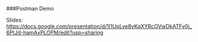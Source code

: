 
###Postman Demo

Slides:
https://docs.google.com/presentation/d/1I1UpLve8vKqXYRcOVwDkATFy0j_6PtJd-hamAxPLOPM/edit?usp=sharing
